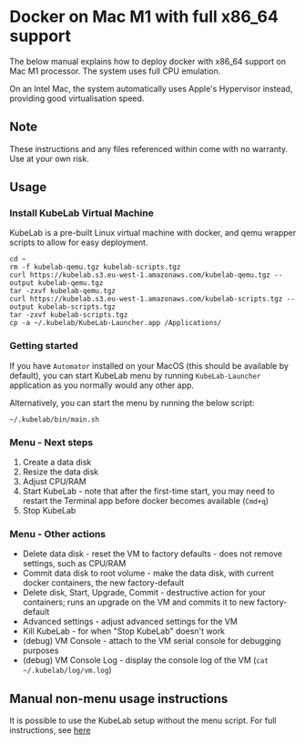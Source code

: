 # Docker on Mac M1 with full x86_64 support

The below manual explains how to deploy docker with x86_64 support on Mac M1 processor. The system uses full CPU emulation.

On an Intel Mac, the system automatically uses Apple's Hypervisor instead, providing good virtualisation speed.

## Note

These instructions and any files referenced within come with no warranty. Use at your own risk.

## Usage

### Install KubeLab Virtual Machine

KubeLab is a pre-built Linux virtual machine with docker, and qemu wrapper scripts to allow for easy deployment.

```
cd ~
rm -f kubelab-qemu.tgz kubelab-scripts.tgz
curl https://kubelab.s3.eu-west-1.amazonaws.com/kubelab-qemu.tgz --output kubelab-qemu.tgz
tar -zxvf kubelab-qemu.tgz
curl https://kubelab.s3.eu-west-1.amazonaws.com/kubelab-scripts.tgz --output kubelab-scripts.tgz
tar -zxvf kubelab-scripts.tgz
cp -a ~/.kubelab/KubeLab-Launcher.app /Applications/
```

### Getting started

If you have `Automator` installed on your MacOS (this should be available by default), you can start KubeLab menu by running `KubeLab-Launcher` application as you normally would any other app.

Alternatively, you can start the menu by running the below script:

```
~/.kubelab/bin/main.sh
```

### Menu - Next steps

1. Create a data disk
2. Resize the data disk
3. Adjust CPU/RAM
4. Start KubeLab - note that after the first-time start, you may need to restart the Terminal app before docker becomes available (`Cmd+q`)
5. Stop KubeLab

### Menu - Other actions

* Delete data disk - reset the VM to factory defaults - does not remove settings, such as CPU/RAM
* Commit data disk to root volume - make the data disk, with current docker containers, the new factory-default
* Delete disk, Start, Upgrade, Commit - destructive action for your containers; runs an upgrade on the VM and commits it to new factory-default
* Advanced settings - adjust advanced settings for the VM
* Kill KubeLab - for when "Stop KubeLab" doesn't work
* (debug) VM Console - attach to the VM serial console for debugging purposes
* (debug) VM Console Log - display the console log of the VM (`cat ~/.kubelab/log/vm.log`)

## Manual non-menu usage instructions

It is possible to use the KubeLab setup without the menu script. For full instructions, see [here](manual-use.md)
